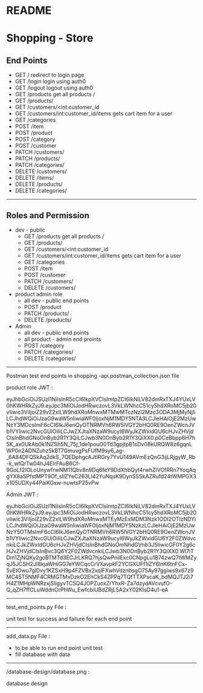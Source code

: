 # README

# Shopping - Store

## End Points

- GET / redirect to login page
- GET /login login using auth0
- GET /logout logout using auth0
- GET /products get all products /
- GET /products/
- GET /customers/<int:customer_id
- GET /customers/int:customer_id/items gets cart item for a user
- GET /categories
- POST /item
- POST /product
- POST /category
- POST /customer
- PATCH /customers/
- PATCH /products/
- PATCH /categories/
- DELETE /customers/
- DELETE /items/
- DELETE /products/
- DELETE /categories/

---

## Roles and Permission

- dev - public
    - GET /products get all products /
    - GET /products/
    - GET /customers/<int:customer_id
    - GET /customers/int:customer_id/items gets cart item for a user
    - GET /categories
    - POST /item
    - POST /customer
    - PATCH /customers/
    - DELETE /customers/
- product admin role
    - all dev - public end points
    - POST /product
    - PATCH /products/
    - DELETE /products/
- Admin
    - all dev - public end points
    - all product - admin end proints
    - POST /category
    - PATCH /categories/
    - DELETE /categories/
    

---

Postman test end points in shopping -api.postman_collection.json file

product role JWT :

eyJhbGciOiJSUzI1NiIsInR5cCI6IkpXVCIsImtpZCI6IkNiLV82dmRxTXJ4YUxLV0hKWHRkZyJ9.eyJpc3MiOiJodHRwczovL3VkLWNhcC51cy5hdXRoMC5jb20vIiwic3ViIjoiZ29vZ2xlLW9hdXRoMnwxMTMwMTczNzI2Mzc3ODA3MjMyNjIiLCJhdWQiOiJzaG9waW5nIiwiaWF0IjoxNjM1MDY5NTA3LCJleHAiOjE2MzUwNzY3MDcsImF6cCI6IkJ6enQyOTNRMVh6RW5lVGY2bHQ0RE9OenZWcnJVb1VYIiwic2NvcGUiOiIiLCJwZXJtaXNzaW9ucyI6WyJkZWxldGU6cHJvZHVjdCIsInBhdGNoOnByb2R1Y3QiLCJwb3N0OnByb2R1Y3QiXX0.p0CeBbpp6H7h5K_ax0UkAb0k1NZSh5N_75j_1de1pouO0Td3gpjtpB1sDv08kURQW8z6gqnLWP0n2ADNZuhz5kBT7GmuvgPsFUfM9sy6_ag-_6A84DFQSkAq2dkS_7QEDphgcAJtlRGry7YvU149AVmEzQnG3ijLRjgyW_Rb-k_wtQrTw04hJ4EIrFAuB6Cf-9GoLf2IOLoUnywfrwNM11Qbv8n9Dq6feY9DdXhbQyt4rwhZlVOfRRn7YoqAqgYX8aSPfstMPT9Of_sIlZYeC263LI42YuNqsK9DynSSSkAZRufd24tWMPGX3x105UDXy44PaiKGxw-nuwtsP25vPw

Admin JWT :

eyJhbGciOiJSUzI1NiIsInR5cCI6IkpXVCIsImtpZCI6IkNiLV82dmRxTXJ4YUxLV0hKWHRkZyJ9.eyJpc3MiOiJodHRwczovL3VkLWNhcC51cy5hdXRoMC5jb20vIiwic3ViIjoiZ29vZ2xlLW9hdXRoMnwxMTEyMzExMDM3Nzk1ODI2OTIzNDYiLCJhdWQiOiJzaG9waW5nIiwiaWF0IjoxNjM1MDY5NzkzLCJleHAiOjE2MzUwNzY5OTMsImF6cCI6IkJ6enQyOTNRMVh6RW5lVGY2bHQ0RE9OenZWcnJVb1VYIiwic2NvcGUiOiIiLCJwZXJtaXNzaW9ucyI6WyJkZWxldGU6Y2F0ZWdvcnkiLCJkZWxldGU6cHJvZHVjdCIsInBhdGNoOmNhdGVnb3J5IiwicGF0Y2g6cHJvZHVjdCIsInBvc3Q6Y2F0ZWdvcnkiLCJwb3N0OnByb2R1Y3QiXX0.Wl7iTDm1ZjNQKy2goBTMTd3ECJrLKRQ7hjsQwPnilExc0CNpgLu1B74zwQ7tWMZyqJ5JCSH2JI8kjaWHiGG7eYWCqcCrVXavpkF2YCGXUFf1iZY6lnK6tnFCx-5vEtOwu7glDvy1KZSxH9p4FZVBx2xqlFXwhVdznbsgO75Ay97ggiws9x67z9MC45T5NMF4CRMGTMxDzkO2EhCkS4ZPPq7TQfTTXPscaK_bdMQJTJ2i7H4Z1MHpWNRzxjSIigyvTC5Q4JOPZuoxZrYhxR-Za7dzydAVcvufO-Q_qZH7ffCLuWddnOrPhWu_EwfcbiUBdZRjL5A2xY02KIsD4u1-eA

---

test_end_points.py File :

unit test for success and failure for each end point

---

add_data.py File :

- to be able to run end point unit test
- fill database with data

---

/database-design/database.png :

database design